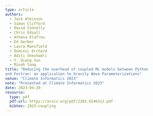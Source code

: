 ```yaml
---
type: article
authors:
  - Jack Atkinson
  - Simon Clifford
  - David Connelly
  - Chris Edsall
  - Athena Elafrou
  - Ed Gerber
  - Laura Mansfield
  - Dominic Orchard
  - Aditi Sheshadri
  - Y. Qiang Sun
  - Minah Yang
title: "Reducing the overhead of coupled ML models between Python
and Fortran: an application to Gravity Wave Parameterizations"
venue: "Climate Informatics 2023"
note: "Presented at Climate Informatics 2023"
date: 2023-04-20
resource:
  type: pdf
  pdf-url: https://arxiv.org/pdf/2203.02461v2.pdf
  bibtex: 2023-coupling
---
```

